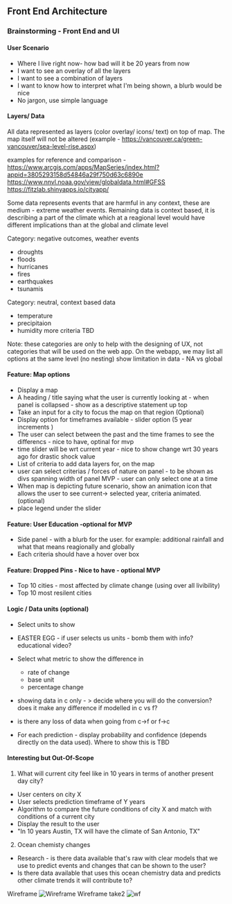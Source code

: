 ## Front End Architecture

### Brainstorming - Front End and UI

#### User Scenario
- Where I live right now- how bad will it be 20 years from now
- I want to see an overlay  of all the layers
- I want to see a combination of layers
- I want to know how to interpret what I'm being shown, a blurb would be nice
- No jargon, use simple language

#### Layers/ Data
All data represented as layers (color overlay/ icons/ text) on top of map. The map itself will not be altered 
(example - https://vancouver.ca/green-vancouver/sea-level-rise.aspx)

examples for reference and comparison -   
https://www.arcgis.com/apps/MapSeries/index.html?appid=3805293158d54846a29f750d63c6890e  
https://www.nnvl.noaa.gov/view/globaldata.html#GFSS  
https://fitzlab.shinyapps.io/cityapp/  

Some data represents events that are harmful in any context, these are medium - extreme weather events. 
Remaining data is context based, it is describing a part of the climate which at a reagional level would have different implications than at the global and climate level

Category: negative outcomes, weather events
- droughts
- floods
- hurricanes
- fires
- earthquakes
- tsunamis

Category: neutral, context based data
- temperature
- precipitaion
- humidity
more criteria TBD

Note: these categories are only to help with the designing of UX, 
not categories that will be used on the web app. On the webapp, we may list all options at the same level (no nesting)
show limitation in data - NA vs global

#### Feature: Map options
- Display a map
- A heading / title saying what the user is currently looking at - when panel is collapsed - show as a descriptive statement up top 
- Take an input for a city to focus the map on that region (Optional)
- Display option for timeframes available -  slider option (5 year increments )
- The user can select between the past and the time frames to see the differencs - nice to have, optinal for mvp 
- time slider will be wrt current year - nice to show change wrt 30 years ago for drastic shock value 
- List of criteria to add data layers for, on  the map
- user can select criterias / forces of nature on panel - to be shown as divs spanning width of panel MVP - user can only select one at a time
- When map is depicting future scenario, show an animation icon that allows the user to see current-> selected year, criteria animated. (optional)
- place legend under the slider 

#### Feature: User Education -optional for MVP
- Side panel - with a blurb for the user. for example: additional rainfall and what that means reagionally and globally
- Each criteria should have a hover over box

#### Feature: Dropped Pins - Nice to have - optional MVP
- Top 10 cities - most affected by climate change (using over all livibility)
- Top 10 most resilent cities

#### Logic / Data units (optional)
- Select units to show
- EASTER EGG - if user selects us units - bomb them with info? educational video?
- Select what metric to show the difference in
  - rate of change
  - base unit
  - percentage change

- showing data in c only - > decide where you will do the conversion? does it make any difference if modelled in c vs f? 
- is there any loss of data when going from c->f or f->c
- For each prediction - display probability and confidence (depends directly on the data used). Where to show this is TBD


#### Interesting but Out-Of-Scope

1. What will current city feel like in 10 years in terms of another present day city?
- User centers on city X
- User selects prediction timeframe of Y years
- Algorithm to compare the future conditions of city X and match with conditions of a current city
- Display the result to the user
- "In 10 years Austin, TX will have the climate of San Antonio, TX"

2. Ocean chemisty changes 
- Research - is there data available that's raw with clear models that we use to predict events and changes that can be shown to the user?
- Is there data available that uses this ocean chemistry data and predicts other climate trends it will contribute to?



Wireframe ![Wireframe](https://images.zenhubusercontent.com/5f8e1522717387b777ed6472/1cc30e91-16b0-4396-af52-35f59c1962bf)
Wireframe take2 ![wf](https://images.zenhubusercontent.com/5f8e1522717387b777ed6472/76b00c8f-2f76-4698-8b35-e82c46df0c9b)

